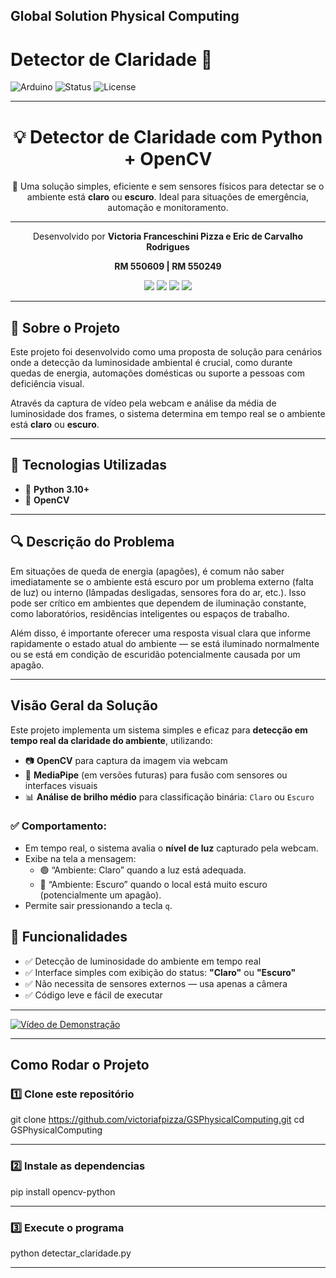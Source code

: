## Global Solution Physical Computing

# Detector de Claridade 🚀

![Arduino](https://img.shields.io/badge/Platform-Arduino-blue?style=flat&logo=arduino)
![Status](https://img.shields.io/badge/Status-Em%20Desenvolvimento-yellow)
![License](https://img.shields.io/badge/License-MIT-green)

---

<h1 align="center">💡 Detector de Claridade com Python + OpenCV</h1>

<p align="center">
  🔦 Uma solução simples, eficiente e sem sensores físicos para detectar se o ambiente está <strong>claro</strong> ou <strong>escuro</strong>. Ideal para situações de emergência, automação e monitoramento.
</p>

---

<p align="center">
  Desenvolvido por <strong> Victoria Franceschini Pizza e Eric de Carvalho Rodrigues </strong> 
</p>

<p align="center">
  <strong> RM 550609 | RM 550249 </strong> 
</p>

<p align="center">
  <img src="https://img.shields.io/badge/-Python-3776AB?logo=python&logoColor=white" />
  <img src="https://img.shields.io/badge/-OpenCV-5C3EE8?logo=opencv&logoColor=white" />
  <img src="https://img.shields.io/badge/-MediaPipe-FF6F00?logo=google&logoColor=white" />
  <img src="https://img.shields.io/badge/-Feito%20com%20cafe-6f4e37?logo=buymeacoffee&logoColor=white" />
</p>


---

## 🧠 Sobre o Projeto

Este projeto foi desenvolvido como uma proposta de solução para cenários onde a detecção da luminosidade ambiental é crucial, como durante quedas de energia, automações domésticas ou suporte a pessoas com deficiência visual.

Através da captura de vídeo pela webcam e análise da média de luminosidade dos frames, o sistema determina em tempo real se o ambiente está **claro** ou **escuro**.

---

## 🚀 Tecnologias Utilizadas

- 🐍 **Python 3.10+**
- 🎥 **OpenCV**

---

## 🔍 Descrição do Problema

Em situações de queda de energia (apagões), é comum não saber imediatamente se o ambiente está escuro por um problema externo (falta de luz) ou interno (lâmpadas desligadas, sensores fora do ar, etc.). Isso pode ser crítico em ambientes que dependem de iluminação constante, como laboratórios, residências inteligentes ou espaços de trabalho.

Além disso, é importante oferecer uma resposta visual clara que informe rapidamente o estado atual do ambiente — se está iluminado normalmente ou se está em condição de escuridão potencialmente causada por um apagão.

---

## Visão Geral da Solução

Este projeto implementa um sistema simples e eficaz para **detecção em tempo real da claridade do ambiente**, utilizando:

- 📷 **OpenCV** para captura da imagem via webcam
- 🧠 **MediaPipe** (em versões futuras) para fusão com sensores ou interfaces visuais
- 📊 **Análise de brilho médio** para classificação binária: `Claro` ou `Escuro`

### ✅ Comportamento:

- Em tempo real, o sistema avalia o **nível de luz** capturado pela webcam.
- Exibe na tela a mensagem:
  - 🟢 “Ambiente: Claro” quando a luz está adequada.
  - 🔴 “Ambiente: Escuro” quando o local está muito escuro (potencialmente um apagão).
- Permite sair pressionando a tecla `q`.

## 🎯 Funcionalidades

- ✅ Detecção de luminosidade do ambiente em tempo real
- ✅ Interface simples com exibição do status: **"Claro"** ou **"Escuro"**
- ✅ Não necessita de sensores externos — usa apenas a câmera
- ✅ Código leve e fácil de executar

---

[![Vídeo de Demonstração](https://img.shields.io/badge/🔗-Assista%20ao%20Vídeo-blue?style=for-the-badge)](LINK_DO_VIDEO_AQUI)

---
## Como Rodar o Projeto

### 1️⃣ Clone este repositório

git clone https://github.com/victoriafpizza/GSPhysicalComputing.git
cd GSPhysicalComputing

---

### 2️⃣ Instale as dependencias
pip install opencv-python

---

### 3️⃣ Execute o programa
python detectar_claridade.py

---